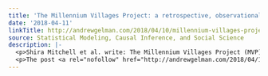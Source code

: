 ```yaml
---
title: 'The Millennium Villages Project: a retrospective, observational, endline evaluation'
date: '2018-04-11'
linkTitle: http://andrewgelman.com/2018/04/10/millennium-villages-project-retrospective-observational-endline-evaluation/
source: Statistical Modeling, Causal Inference, and Social Science
description: |-
  <p>Shira Mitchell et al. write: The Millennium Villages Project (MVP) was a 10 year, multisector, rural development project, initiated in 2005, operating across ten sites in ten sub-Saharan African countries to achieve the Millennium Development Goals (MDGs). . . . In this endline evaluation of the MVP, we retrospectively selected comparison villages that best matched [&#8230;]</p>
  <p>The post <a rel="nofollow" href="http://andrewgelman.com/2018/04/10/millennium-villages-project-retrospective-ob
---
```

